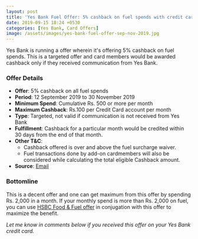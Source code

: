 ```yaml
---
layout: post
title: 'Yes Bank Fuel Offer: 5% cashback on fuel spends with credit cards'
date: 2019-09-15 18:24 +0530
categories: [Yes Bank, Card Offers]
image: /assets/images/yes-bank-fuel-offer-sep-nov-2019.jpg
---
```


Yes Bank is running a offer wherein it's offering 5% cashback on fuel spends. This is a targeted offer and card members would be awarded cashback only if they received communication from Yes Bank.

### Offer Details

- **Offer**: 5% cashback on all fuel spends
- **Period**: 12 September 2019 to 30 November 2019
- **Minimum Spend**: Cumulative Rs. 500 or more per month
- **Maximum Cashback**: Rs.100 per Credit Card account per month
- **Type**: Targeted, not valid if communication is not received from Yes Bank
- **Fulfillment**: Cashback for a particular month would be credited within 30 days from the end of that month.
- **Other T&C**:
  - Cashback offered is over and above the fuel surcharge waiver.
  - Fuel transactions done by add-on cardmembers will also be considered while calculating the total eligible Cashback amount.
- **Source**: [Email](https://www.yesbank.in/pdf/fuel_tnc_sep_to_nov_2019)

### Bottomline

This is a decent offer and one can get maximum from this offer by spending Rs. 2,000 in a month. If your monthly spend is more than Rs. 2,000 on fuel, you can use [HSBC Food & Fuel offer](/hsbc-food-fuel-offer-amazon-vouchers-up-for-grabs/) in conjugation with this offer to maximize the benefit.

_Let me know in comments below if you received this offer on your Yes Bank credit card._
